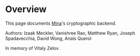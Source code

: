 # Overview

This page documents [Mina](https://minaprotocol.com/)'s cryptographic backend.

Authors: Izaak Meckler, Vanishree Rao, Matthew Ryan, Joseph Spadavecchia, David Wong, Anaïs Querol

In memory of Vitaly Zelov.
